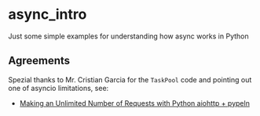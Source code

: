 # async_intro
Just some simple examples for understanding how async works in Python

## Agreements
Spezial thanks to Mr. Cristian Garcia for the `TaskPool` code and pointing out one of asyncio limitations, see:
- [Making an Unlimited Number of Requests with Python aiohttp + pypeln](https://medium.com/@cgarciae/making-an-infinite-number-of-requests-with-python-aiohttp-pypeln-3a552b97dc95)

